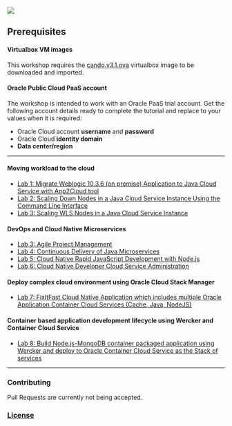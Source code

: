 ![](common/ptf.header.png)

## Prerequisites

#### Virtualbox VM images

This workshop requires the [cando.v3.1.ova](https://drive.google.com/open?id=0B0MXC4qaECO6M3lxTGZ1RVZjd1k) virtualbox image to be downloaded and imported.

#### Oracle Public Cloud PaaS  account

The workshop is intended to work with an Oracle PaaS trial account. Get the following account details ready to complete the tutorial and replace to your values when it is required:

+ Oracle Cloud account **username** and **password**
+ Oracle Cloud **identity domain**
+ **Data center/region**

----

#### Moving workload to the cloud ####

+ [Lab 1: Migrate Weblogic 10.3.6 (on premise) Application to Java Cloud Service with App2Cloud tool](app-2-cloud/README.md)
+ [Lab 2: Scaling Down Nodes in a Java Cloud Service Instance Using the Command Line Interface](jcs-scale-down-psm/README.md)
+ [Lab 3: Scaling WLS Nodes in a Java Cloud Service Instance](jcs-scale-up-ui/README.md)

#### DevOps and Cloud Native Microservices

+ [Lab 3: Agile Project Management](microservices/CloudNative100.md)
+ [Lab 4: Continuous Delivery of Java Microservices](microservices/CloudNative200.md)
+ [Lab 5: Cloud Native Rapid JavaScript Development with Node.js](microservices/CloudNative300.md)
+ [Lab 6: Cloud Native Developer Cloud Service Administration](microservices/CloudNative400.md)

#### Deploy complex cloud environment using Oracle Cloud Stack Manager ###
+ [Lab 7: FixItFast Cloud Native Application which includes multiple Oracle Application Container Cloud Services (Cache, Java, NodeJS)](stack/stack.cache.md)

#### Container based application development lifecycle using Wercker and Container Cloud Service ####

+ [Lab 8: Build Node.js-MongoDB container packaged application using Wercker and deploy to Oracle Container Cloud Service as the Stack of services](nodejs-mongodb-stack/README.md)

---

### Contributing

Pull Requests are currently not being accepted. 

### [License](LICENSE.md)
